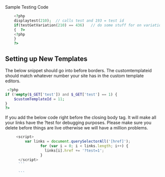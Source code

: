 Sample Testing Code
```php
    <?php
    displaytest(210);  // calls test and 193 = test id
    if(testGetVariation(210) == 436)   // do some stuff for on variation 436 = variation# 
    {  ?>
    <?php
    }
    ?>

```


## Setting up New Templates 

The below snippet should go into before borders. The customtemplateid should match whatever number your site has in the custom template editors. 

```php
 <?php
if (!empty($_GET['test']) and $_GET['test'] == 1) {
    $customTemplateId = 11;
}
?>

```



If you add the below code right before the closing body tag. It will make all your links have the ?test for debugging purposes. Please make sure you delete before things are live otherwise we will have a million problems. 
```js
     <script>
         var links = document.querySelectorAll('[href]');
                for (var i = 0; i < links.length; i++) {
                  links[i].href += '?test=1';
                }
      </script>
      ```
      
      ```

